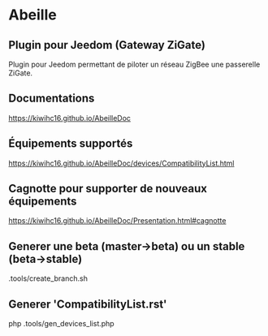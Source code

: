 # Abeille

## Plugin pour Jeedom (Gateway ZiGate)

Plugin pour Jeedom permettant de piloter un réseau ZigBee une passerelle ZiGate.

## Documentations

https://kiwihc16.github.io/AbeilleDoc

## Équipements supportés

https://kiwihc16.github.io/AbeilleDoc/devices/CompatibilityList.html

## Cagnotte pour supporter de nouveaux équipements

https://kiwihc16.github.io/AbeilleDoc/Presentation.html#cagnotte

## Generer une beta (master->beta) ou un stable (beta->stable)

.tools/create_branch.sh

## Generer 'CompatibilityList.rst'

php .tools/gen_devices_list.php
